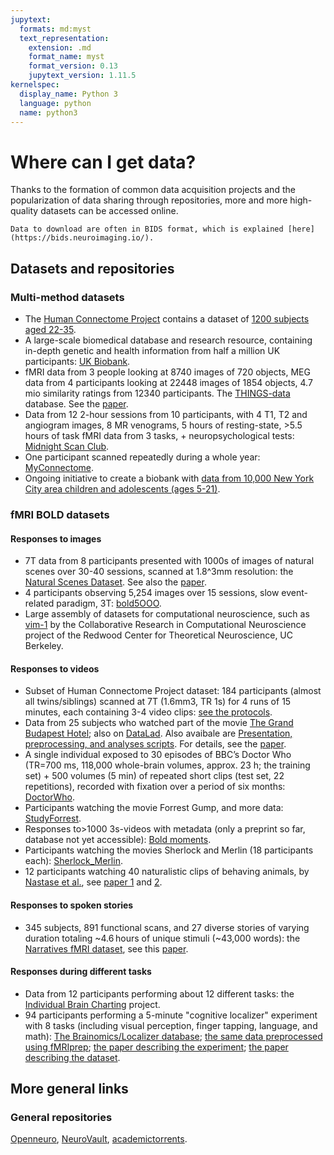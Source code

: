 ```yaml
---
jupytext:
  formats: md:myst
  text_representation:
    extension: .md
    format_name: myst
    format_version: 0.13
    jupytext_version: 1.11.5
kernelspec:
  display_name: Python 3
  language: python
  name: python3
---
```


# Where can I get data?

Thanks to the formation of common data acquisition projects and the 
popularization of data sharing through repositories, more and more high-quality datasets can be accessed online.

```{Note}
Data to download are often in BIDS format, which is explained [here](https://bids.neuroimaging.io/).
```

## Datasets and repositories

### Multi-method datasets

- The [Human Connectome Project](https://www.humanconnectome.org/) contains a dataset of [1200 subjects aged 22-35](https://www.humanconnectome.org/study/hcp-young-adult).
- A large-scale biomedical database and research resource, containing in-depth genetic and health information from half a million UK participants: [UK Biobank](https://www.ukbiobank.ac.uk).
- fMRI data from 3 people looking at 8740 images of 720 objects, MEG data from 4 participants looking at 22448 images of 1854 objects, 4.7 mio similarity ratings from 12340 participants. The [THINGS-data](https://things-initiative.org) database. See the [paper](https://doi.org/10.7554/eLife.82580).
- Data from 12 2-hour sessions from 10 participants, with 4 T1, T2 and angiogram images, 8 MR venograms, 5 hours of resting-state, >5.5 hours of task fMRI data from 3 tasks, + neuropsychological tests: [Midnight Scan Club](https://openneuro.org/datasets/ds000224).
- One participant scanned repeatedly during a whole year: [MyConnectome](http://www.myconnectome.org).
- Ongoing initiative to create a biobank with [data from 10,000 New York City area children and adolescents (ages 5-21)](http://fcon_1000.projects.nitrc.org/indi/cmi_healthy_brain_network/About.html).

### fMRI BOLD datasets

#### Responses to images

- 7T data from 8 participants presented with 1000s of images of natural scenes over 30-40 sessions, scanned at 1.8^3mm resolution: the [Natural Scenes Dataset](http://naturalscenesdataset.org). See also the [paper](https://doi.org/10.1038/s41593-021-00962-x).
- 4 participants observing 5,254 images over 15 sessions, slow event-related paradigm, 3T: [bold5OOO](https://bold5000-dataset.github.io/website/).
- Large assembly of datasets for computational neuroscience, such as [vim-1](https://crcns.org/data-sets/vc/vim-1) by the Collaborative Research in Computational Neuroscience project of the Redwood Center for Theoretical Neuroscience, UC Berkeley.

#### Responses to videos
- Subset of Human Connectome Project dataset: 184 participants (almost all twins/siblings) scanned at 7T (1.6mm3, TR 1s) for 4 runs of 15 minutes, each containing 3-4 video clips: [see the protocols](https://www.humanconnectome.org/hcp-protocols-ya-7t-imaging).
- Data from 25 subjects who watched part of the movie [The Grand Budapest Hotel](https://doi.org/10.18112/openneuro.ds003017.v1.0.2); also on [DataLad](http://datasets.datalad.org/?dir=/labs/gobbini). Also avaibale are [Presentation, preprocessing, and analyses scripts](https://github.com/mvdoc/budapest-fmri-data). For details, see the [paper](https://www.nature.com/articles/s41597-020-00735-4).
- A single individual exposed to 30 episodes of BBC’s Doctor Who (TR=700 ms, 118,000 whole-brain volumes, approx. 23 h; the training set) + 500 volumes (5 min) of repeated short clips (test set, 22 repetitions), recorded with fixation over a period of six months: [DoctorWho](https://data.donders.ru.nl/collections/di/dcc/DSC_2018.00082_134?0).
- Participants watching the movie Forrest Gump, and more data: [StudyForrest](http://www.studyforrest.org).
- Responses to>1000 3s-videos with metadata (only a preprint so far, database not yet accessible): [Bold moments](https://www.biorxiv.org/content/10.1101/2023.03.12.530887v1.full.pdf).
- Participants watching the movies Sherlock and Merlin (18 participants each): [Sherlock_Merlin](https://openneuro.org/datasets/ds001110/versions/00003).
- 12 participants watching 40 naturalistic clips of behaving animals, by [Nastase et al.](https://openneuro.org/datasets/ds000233/versions/1.0.1), see [paper 1](https://doi.org/10.1093/cercor/bhx138) and [2](https://doi.org/10.3389/fnins.2018.00316).

#### Responses to spoken stories

- 345 subjects, 891 functional scans, and 27 diverse stories of varying duration totaling ~4.6 hours of unique stimuli (~43,000 words): the [Narratives fMRI dataset](https://www.nature.com/articles/s41597-021-01033-3), see this [paper](https://doi.org/10.1038/s41597-021-01033-3).

#### Responses during different tasks

- Data from 12 participants performing about 12 different tasks: the [Individual Brain Charting](https://www.nature.com/articles/sdata2018105) project.
- 94 participants performing a 5-minute "cognitive localizer" experiment with 8 tasks (including visual perception, finger tapping, language, and math): [The Brainomics/Localizer database](https://osf.io/vhtf6/files/osfstorage); [the same data preprocessed using fMRIprep](https://gin.g-node.org/ljchang/Localizer); [the paper describing the experiment](https://doi.org/10.1186/1471-2202-8-91); [the paper describing the dataset](https://doi.org/10.1016/j.neuroimage.2015.09.052).

## More general links

### General repositories
[Openneuro](https://openneuro.org/), [NeuroVault](https://neurovault.org/), [academictorrents](https://academictorrents.com/browse.php?search=fmri).



